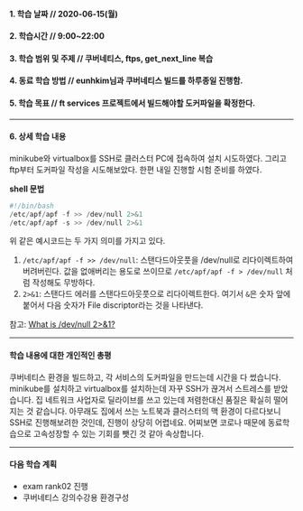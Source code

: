 #### 1. 학습 날짜 // 2020-06-15(월)

#### 2. 학습시간 // 9:00~22:00

#### 3. 학습 범위 및 주제 // 쿠버네티스, ftps, get_next_line 복습

#### 4. 동료 학습 방법 // eunhkim님과 쿠버네티스 빌드를 하루종일 진행함.

#### 5. 학습 목표 // ft services 프로젝트에서 빌드해야할 도커파일을 확정한다.

---

#### 6. 상세 학습 내용

minikube와 virtualbox를 SSH로 클러스터 PC에 접속하여 설치 시도하였다.
그리고 ftp부터 도커파일 작성을 시도해보았다.
한편 내일 진행할 시험 준비를 하였다.

**shell 문법**

```s
#!/bin/bash
/etc/apf/apf -f >> /dev/null 2>&1
/etc/apf/apf -s >> /dev/null 2>&1
```

위 같은 예시코드는 두 가지 의미를 가지고 있다.

1.  `/etc/apf/apf -f >> /dev/null`: 스탠다드아웃풋을 /dev/null로 리다이렉트하여 버려버린다. 값을 없애버리는 용도로 쓰이므로 `/etc/apf/apf -f > /dev/null` 처럼 작성해도 무방하다.
2.  `2>&1`: 스탠다드 에러를 스탠다드아웃풋으로 리다이렉트한다. 여기서 `&`은 숫자 앞에 붙어서 다음 숫자가 File discriptor라는 것을 나타낸다.

참고: [What is /dev/null 2>&1?](https://stackoverflow.com/questions/10508843/what-is-dev-null-21)

---

#### 학습 내용에 대한 개인적인 총평

쿠버네티스 환경을 빌드하고, 각 서비스의 도커파일을 만드는데 시간을 다 썼습니다.
minikube를 설치하고 virtualbox를 설치하는데 자꾸 SSH가 끊겨서 스트레스를 받았습니다. 집 네트워크 사업자로 딜라이브를 쓰고 있는데 저렴한대신 품질은 확실히 떨어지는 것 같습니다.
아무래도 집에서 쓰는 노트북과 클러스터의 맥 환경이 다르다보니 SSH로 진행해보려한 것인데, 진행이 상당히 어렵네요.
어찌보면 코로나 때문에 동료학습으로 고속성장할 수 있는 기회를 뺏긴 것 같아 속상합니다.

---

#### 다음 학습 계획

- exam rank02 진행
- 쿠버네티스 강의수강용 환경구성
